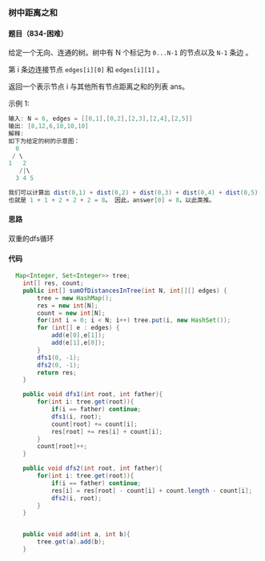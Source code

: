 ###  树中距离之和

####  题目（834-困难）

给定一个无向、连通的树。树中有 N 个标记为 `0...N-1` 的节点以及 `N-1` 条边 。

第 i 条边连接节点 `edges[i][0]` 和 `edges[i][1]` 。

返回一个表示节点 i 与其他所有节点距离之和的列表 ans。

示例 1:

```java
输入: N = 6, edges = [[0,1],[0,2],[2,3],[2,4],[2,5]]
输出: [8,12,6,10,10,10]
解释: 
如下为给定的树的示意图：
  0
 / \
1   2
   /|\
  3 4 5

我们可以计算出 dist(0,1) + dist(0,2) + dist(0,3) + dist(0,4) + dist(0,5) 
也就是 1 + 1 + 2 + 2 + 2 = 8。 因此，answer[0] = 8，以此类推。

```

####  思路

双重的dfs循环

####  代码

```java
  Map<Integer, Set<Integer>> tree;
    int[] res, count;
    public int[] sumOfDistancesInTree(int N, int[][] edges) {
        tree = new HashMap();
        res = new int[N];
        count = new int[N];
        for(int i = 0; i < N; i++) tree.put(i, new HashSet());
        for (int[] e : edges) {
            add(e[0],e[1]);
            add(e[1],e[0]);
        }
        dfs1(0, -1);
        dfs2(0, -1);
        return res;
    }

    public void dfs1(int root, int father){
        for(int i: tree.get(root)){
            if(i == father) continue;
            dfs1(i, root);
            count[root] += count[i];
            res[root] += res[i] + count[i];
        }
        count[root]++;
    }

    public void dfs2(int root, int father){
        for(int i: tree.get(root)){
            if(i == father) continue;
            res[i] = res[root] - count[i] + count.length - count[i]; 
            dfs2(i, root);
        }
    }


    public void add(int a, int b){
        tree.get(a).add(b);
    }
```

